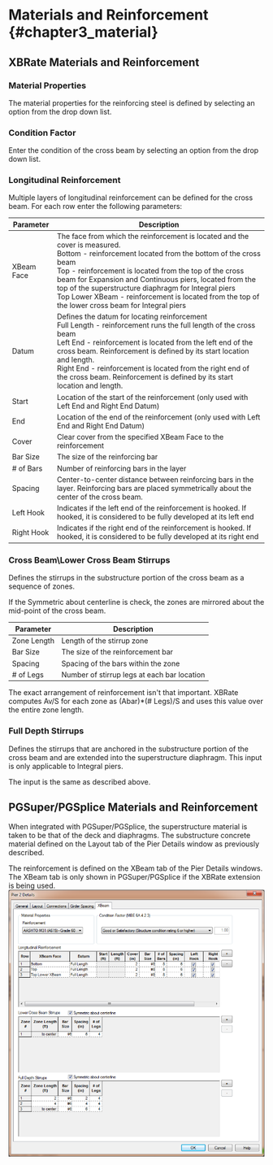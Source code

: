 Materials and Reinforcement {#chapter3_material}
==============================================
 
## XBRate Materials and Reinforcement

### Material Properties
The material properties for the reinforcing steel is defined by selecting an option from the drop down list.


### Condition Factor
Enter the condition of the cross beam by selecting an option from the drop down list.


### Longitudinal Reinforcement
Multiple layers of longitudinal reinforcement can be defined for the cross beam. For each row enter the following parameters:


Parameter | Description
----------|---------------
XBeam Face | The face from which the reinforcement is located and the cover is measured.<br>Bottom - reinforcement located from the bottom of the cross beam<br>Top - reinforcement is located from the top of the cross beam for Expansion and Continuous piers, located from the top of the superstructure diaphragm for Integral piers<br>Top Lower XBeam - reinforcement is located from the top of the lower cross beam for Integral piers
Datum | Defines the datum for locating reinforcement<br>Full Length - reinforcement runs the full length of the cross beam<br>Left End - reinforcement is located from the left end of the cross beam. Reinforcement is defined by its start location and length.<br>Right End - reinforcement is located from the right end of the cross beam. Reinforcement is defined by its start location and length.
Start | Location of the start of the reinforcement (only used with Left End and Right End Datum)
End | Location of the end of the reinforcement (only used with Left End and Right End Datum)
Cover | Clear cover from the specified XBeam Face to the reinforcement
Bar Size | The size of the reinforcing bar
# of Bars | Number of reinforcing bars in the layer
Spacing | Center-to-center distance between reinforcing bars in the layer. Reinforcing bars are placed symmetrically about the center of the cross beam.
Left Hook | Indicates if the left end of the reinforcement is hooked. If hooked, it is considered to be fully developed at its left end
Right Hook | Indicates if the right end of the reinforcement is hooked. If hooked, it is considered to be fully developed at its right end


### Cross Beam\\Lower Cross Beam Stirrups
Defines the stirrups in the substructure portion of the cross beam as a sequence of zones. 


If the Symmetric about centerline is check, the zones are mirrored about the mid-point of the cross beam.


Parameter | Description
----------|------------
Zone Length | Length of the stirrup zone
Bar Size | The size of the reinforcement bar
Spacing | Spacing of the bars within the zone
# of Legs | Number of stirrup legs at each bar location


The exact arrangement of reinforcement isn't that important. XBRate computes Av/S for each zone as (Abar)*(# Legs)/S and uses this value over the entire zone length.


### Full Depth Stirrups
Defines the stirrups that are anchored in the substructure portion of the cross beam and are extended into the superstructure diaphragm. This input is only applicable
to Integral piers.


The input is the same as described above.

## PGSuper/PGSplice Materials and Reinforcement
When integrated with PGSuper/PGSplice, the superstructure material is taken to be that of the deck and diaphragms. The substructure concrete material defined on the Layout tab of the Pier Details window as previously described.


The reinforcement is defined on the XBeam tab of the Pier Details windows. The XBeam tab is only shown in PGSuper/PGSplice if the XBRate extension is being used.
![](XBeam.png)

